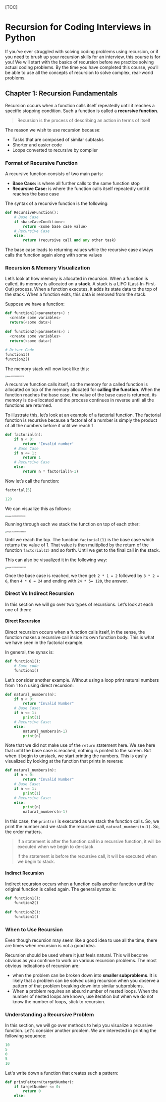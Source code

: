 [TOC]



# Recursion for Coding Interviews in Python

If you’ve ever struggled with solving coding problems using recursion, or if you need to brush up your recursion skills for an interview, this course is for you! We will start with the basics of recursion before we practice solving actual coding problems. By the time you have completed this course, you’ll be able to use all the concepts of recursion to solve complex, real-world problems. 

## Chapter 1: Recursion Fundamentals

Recursion occurs when a function calls itself repeatedly until it reaches a specific stopping condition. Such a function is called a **recursive function**. 

>   Recursion is the process of describing an action in terms of itself

The reason we wish to use recursion because: 

*   Tasks that are composed of similar subtasks
*   Shorter and easier code
*   Loops converted to recursive by compiler

### Format of Recursive Function

A recursive function consists of two main parts: 

*   **Base Case:** is where all further calls to the same function stop
*   **Recursive Case:** is where the function calls itself repeatedly until it reaches the base case

The syntax of a recursive function is the following: 

```python
def RecursiveFunction():
    # Base Case
    if <baseCaseCondition>:
        return <some base case value>
    # Recursive Case
    else:
        return (recursive call and any other task)
```

The base case leads to returning values while the recursive case always calls the function again along with some values

### Recursion & Memory Visualization

Let’s look at how memory is allocated in recursion. When a function is called, its memory is allocated on a **stack**. A stack is a LIFO (Last-In-First-Out) process. When a function executes, it adds its state data to the top of the stack. When a function exits, this data is removed from the stack. 

Suppose we have a function: 

```python
def function1(<parameters>) :
  <create some variables>
  return(<some data>)
 
def function2(<parameters>) :
  <create some variables>
  return(<some data>)
 
# Driver Code
function1()
function2()
```

The memory stack will now look like this: 

<img src="Recursion%20in%20Python.assets/image-20201005102227436.png" alt="image-20201005102227436" style="zoom:30%;" />

A recursive function calls itself, so the memory for a called function is allocated on top of the memory allocated for **calling the function**. When the function reaches the base case, the value of the base case is returned, its memory is de-allocated and the process continues in reverse until all the functions are returned. 

To illustrate this, let’s look at an example of a factorial function. The factorial function is recursive because a factorial of a number is simply the product of all the numbers before it until we reach 1. 

```python
def factorial(n):
    if n < 0: 
        return 'Invalid number'
    # Base Case
    if n <= 1:
        return 1
    # Recursive Case
    else:
        return n * factorial(n-1)
```

Now let’s call the function: 

```python
factorial(5)

120
```

We can visualize this as follows: 

<img src="Recursion%20in%20Python.assets/image-20201005103116999.png" alt="image-20201005103116999" style="zoom:33%;" />

Running through each we stack the function on top of each other: 

<img src="Recursion%20in%20Python.assets/image-20201005103159624.png" alt="image-20201005103159624" style="zoom:33%;" />

Until we reach the top. The function `factorial(1)` is the base case which returns the value of 1. That value is then multiplied by the return of the function `factorial(2)` and so forth. Until we get to the final call in the stack. 

This can also be visualized it in the following way: 

<img src="Recursion%20in%20Python.assets/image-20201005103403769.png" alt="image-20201005103403769" style="zoom:33%;" />

Once the base case is reached, we then get: `2 * 1 = 2` followed by `3 * 2 = 6`, then `4 * 6 = 24` and ending with `24 * 5= 120`, the answer. 

### Direct Vs Indirect Recursion

In this section we will go over two types of recursions. Let’s look at each one of them: 

#### Direct Recursion

Direct recursion occurs when a function calls itself, in the sense, the function makes a recursive call inside its own function body. This is what we have seen in the factorial example. 

In general, the synax is: 

```python
def function1():
    # Some code
    function1()
```



Let’s consider another example. Without using a loop print natural numbers from 1 to n using direct recursion: 

```python
def natural_numbers(n):
    if n < 0:
        return "Invalid Number"
    # Base Case: 
    if n <= 1: 
        print(1)
    # Recursive Case:
    else:
        natural_numbers(n-1)
        print(n)
```

Note that we did not make use of the `return` statement here. We see here that until the base case is reached, nothing is printed to the screen. But when it begin to unstack, we start printing the numbers. This is easily visualized by looking at the function that prints in reverse: 

```python
def natural_numbers(n):
    if n < 0:
        return "Invalid Number"
    # Base Case: 
    if n <= 1: 
        print(1)
    # Recursive Case:
    else:
        print(n)
        natural_numbers(n-1)
```

In this case, the `print(n)` is executed as we stack the function calls. So, we print the number and we stack the recursive call, `natural_numbers(n-1)`. So, the order matters. 

>   If a statement is after the function call in a recursive function, it will be executed when we begin to de-stack. 
>
>   If the statement is before the recursive call, it will be executed when we begin to stack. 

#### Indirect Recursion

Indirect recursion occurs when a function calls another function until the original function is called again. The general syntax is: 

```python
def function1():
    function2()
    
def function2():
    function1()
```

### When to Use Recursion

Even though recursion may seem like a good idea to use all the time, there are times when recursion is not a good idea. 

Recursion should be used where it just feels natural. This will become obvious as you continue to work on various recursion problems. The most obvious indications of recursion are:

*   when the problem can be broken down into **smaller subproblems**. It is likely that a problem can be solved using recursion when you observe a pattern of that problem breaking down into similar subproblems. 
*   When a problem requires an absurd number of nested loops. When the number of nested loops are known, use iteration but when we do not know the number of loops, stick to recursion. 

### Understanding a Recursive Problem

In this section, we will go over methods to help you visualize a recursive function. Let's consider another problem. We are interested in printing the following sequence: 

```python
10
5
0
5
10
```

Let's write down a function that creates such a pattern:

```python
def printPattern(targetNumber):
    if targetNumber <= 0:
        return 0
    else:
        
```

